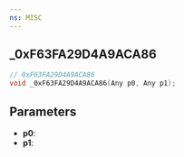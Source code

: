 ```yaml
---
ns: MISC
---
```

## _0xF63FA29D4A9ACA86

```c
// 0xF63FA29D4A9ACA86
void _0xF63FA29D4A9ACA86(Any p0, Any p1);
```

## Parameters
* **p0**:
* **p1**:
